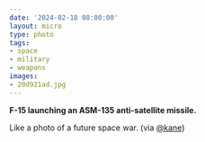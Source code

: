```yaml
---
date: '2024-02-18 08:00:00'
layout: micro
type: photo
tags:
- space
- military
- weapons
images:
- 20d921ad.jpg
---
```


**F-15 launching an ASM-135 anti-satellite missile.**

Like a photo of a future space war. (via [](https://twitter.com/kane/status/1757863784138625351)[@kane](https://tmblr.co/MS49BOizWyU53NVvXVHxQUQ))
